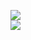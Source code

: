 [![](https://img.shields.io/badge/Made%20With-Github%20Spray-lightgrey.svg?style=for-the-badge&logo=github)](https://github.com/Annihil/github-spray#4903)  
[![](https://i.imgur.com/2DrTn0Z.gif)](https://github.com/Annihil/github-spray)